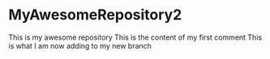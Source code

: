 # MyAwesomeRepository2
This is my awesome repository
This is the content of my first comment
This is what I am now adding to my new branch
